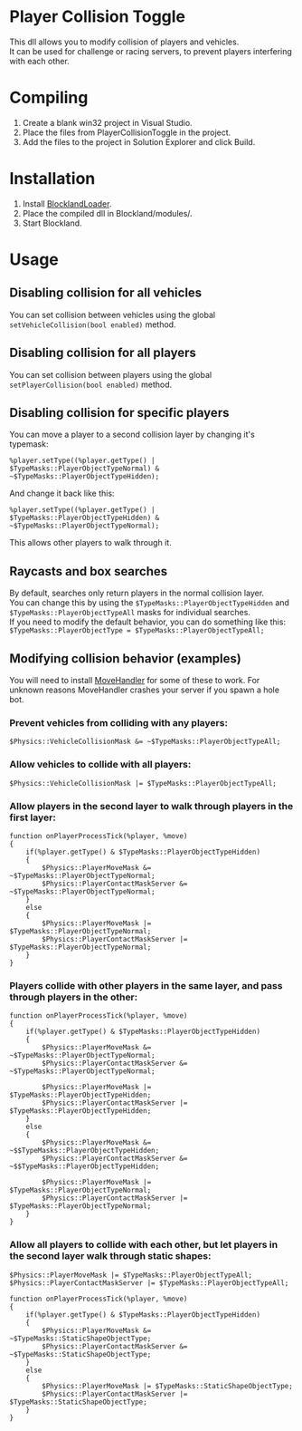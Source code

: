 # Player Collision Toggle
This dll allows you to modify collision of players and vehicles.  
It can be used for challenge or racing servers, to prevent players interfering with each other.

# Compiling
1. Create a blank win32 project in Visual Studio.
2. Place the files from PlayerCollisionToggle in the project.
3. Add the files to the project in Solution Explorer and click Build.

# Installation
1. Install [BlocklandLoader](https://github.com/portify/BlocklandLoader).
2. Place the compiled dll in Blockland/modules/.
3. Start Blockland.

# Usage
## Disabling collision for all vehicles
You can set collision between vehicles using the global `setVehicleCollision(bool enabled)` method.
## Disabling collision for all players
You can set collision between players using the global `setPlayerCollision(bool enabled)` method.
## Disabling collision for specific players
You can move a player to a second collision layer by changing it's typemask:
```
%player.setType((%player.getType() | $TypeMasks::PlayerObjectTypeNormal) & ~$TypeMasks::PlayerObjectTypeHidden);
```
And change it back like this:
```
%player.setType((%player.getType() | $TypeMasks::PlayerObjectTypeHidden) & ~$TypeMasks::PlayerObjectTypeNormal);
```
This allows other players to walk through it.
## Raycasts and box searches
By default, searches only return players in the normal collision layer.  
You can change this by using the `$TypeMasks::PlayerObjectTypeHidden` and `$TypeMasks::PlayerObjectTypeAll` masks for individual searches.  
If you need to modify the default behavior, you can do something like this: `$TypeMasks::PlayerObjectType = $TypeMasks::PlayerObjectTypeAll;`
## Modifying collision behavior (examples)
You will need to install [MoveHandler](https://github.com/portify/MoveHandler) for some of these to work.
For unknown reasons MoveHandler crashes your server if you spawn a hole bot.
### Prevent vehicles from colliding with any players:
```
$Physics::VehicleCollisionMask &= ~$TypeMasks::PlayerObjectTypeAll;
```
### Allow vehicles to collide with all players:
```
$Physics::VehicleCollisionMask |= $TypeMasks::PlayerObjectTypeAll;
```
### Allow players in the second layer to walk through players in the first layer:
```
function onPlayerProcessTick(%player, %move)
{
	if(%player.getType() & $TypeMasks::PlayerObjectTypeHidden)
	{
		$Physics::PlayerMoveMask &= ~$TypeMasks::PlayerObjectTypeNormal;
		$Physics::PlayerContactMaskServer &= ~$TypeMasks::PlayerObjectTypeNormal;
	}
	else
	{
		$Physics::PlayerMoveMask |= $TypeMasks::PlayerObjectTypeNormal;
		$Physics::PlayerContactMaskServer |= $TypeMasks::PlayerObjectTypeNormal;
	}
}
```
### Players collide with other players in the same layer, and pass through players in the other:
```
function onPlayerProcessTick(%player, %move)
{
	if(%player.getType() & $TypeMasks::PlayerObjectTypeHidden)
	{
		$Physics::PlayerMoveMask &= ~$TypeMasks::PlayerObjectTypeNormal;
		$Physics::PlayerContactMaskServer &= ~$TypeMasks::PlayerObjectTypeNormal;

		$Physics::PlayerMoveMask |= $TypeMasks::PlayerObjectTypeHidden;
		$Physics::PlayerContactMaskServer |= $TypeMasks::PlayerObjectTypeHidden;
	}
	else
	{		
		$Physics::PlayerMoveMask &= ~$$TypeMasks::PlayerObjectTypeHidden;
		$Physics::PlayerContactMaskServer &= ~$$TypeMasks::PlayerObjectTypeHidden;

		$Physics::PlayerMoveMask |= $TypeMasks::PlayerObjectTypeNormal;
		$Physics::PlayerContactMaskServer |= $TypeMasks::PlayerObjectTypeNormal;
	}
}
```
### Allow all players to collide with each other, but let players in the second layer walk through static shapes:
```
$Physics::PlayerMoveMask |= $TypeMasks::PlayerObjectTypeAll;
$Physics::PlayerContactMaskServer |= $TypeMasks::PlayerObjectTypeAll;

function onPlayerProcessTick(%player, %move)
{
	if(%player.getType() & $TypeMasks::PlayerObjectTypeHidden)
	{
		$Physics::PlayerMoveMask &= ~$TypeMasks::StaticShapeObjectType;
		$Physics::PlayerContactMaskServer &= ~$TypeMasks::StaticShapeObjectType;
	}
	else
	{
		$Physics::PlayerMoveMask |= $TypeMasks::StaticShapeObjectType;
		$Physics::PlayerContactMaskServer |= $TypeMasks::StaticShapeObjectType;
	}
}
```
